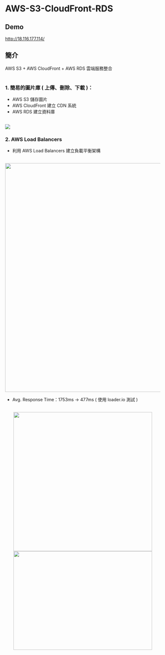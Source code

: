 # AWS-S3-CloudFront-RDS
## Demo
http://18.116.177.114/
## 簡介
AWS S3 + AWS CloudFront + AWS RDS 雲端服務整合 <br><br>
### 1. 簡易的圖片庫 ( 上傳、刪除、下載 )：
  - AWS S3 儲存圖片
  - AWS CloudFront 建立 CDN 系統
  - AWS RDS 建立資料庫 <br><br>

![](https://github.com/ttiverson3/AWS-S3-CloudFront-RDS/blob/master/imgs/flowchart.png)

### 2. AWS Load Balancers
  - 利用 AWS Load Balancers 建立負載平衡架構 <br><br>
  <img src="https://github.com/ttiverson3/AWS-S3-CloudFront-RDS/blob/master/imgs/AWS-loader-balancers.png" width="740"/>
  
  - Avg. Response Time：1753ms -> 477ms ( 使用 loader.io 測試 )<br><br>
  <div align="center">
    <img src="https://github.com/ttiverson3/AWS-S3-CloudFront-RDS/blob/master/imgs/test.png" width="450"/>
    <img src="https://github.com/ttiverson3/AWS-S3-CloudFront-RDS/blob/master/imgs/test-load-balance.png" width="450" height="318.391"/>
  </div>
